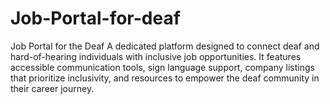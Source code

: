 # Job-Portal-for-deaf
Job Portal for the Deaf A dedicated platform designed to connect deaf and hard-of-hearing individuals with inclusive job opportunities. It features accessible communication tools, sign language support, company listings that prioritize inclusivity, and resources to empower the deaf community in their career journey.
